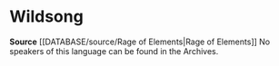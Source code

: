 ﻿---
id: '116'
name: Wildsong
rarity: Common
rus_type_level: null
source: '[[DATABASE/source/Rage of Elements|Rage of Elements]]'
trait:
- '[[DATABASE/trait/Secret|Secret]]'
type: Language

---
# Wildsong

**Source** [[DATABASE/source/Rage of Elements|Rage of Elements]]
No speakers of this language can be found in the Archives.